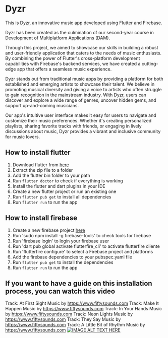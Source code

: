 # Dyzr

This is Dyzr, an innovative music app developed using Flutter and Firebase.

Dyzr has been created as the culmination of our second-year course in Development of Multiplatform 
Applications (DAM).

Through this project, we aimed to showcase our skills in building a robust and user-friendly 
application that caters to the needs of music enthusiasts. By combining the power of Flutter's 
cross-platform development capabilities with Firebase's backend services, we have created a 
cutting-edge app that offers a seamless music experience.

Dyzr stands out from traditional music apps by providing a platform for both established and 
emerging artists to showcase their talent. We believe in promoting musical diversity and giving
a voice to artists who often struggle to gain recognition in the mainstream industry. With Dyzr,
users can discover and explore a wide range of genres, uncover hidden gems, and support 
up-and-coming musicians.

Our app's intuitive user interface makes it easy for users to navigate and customize their music 
preferences. Whether it's creating personalized playlists, sharing favorite tracks with friends, 
or engaging in lively discussions about music, Dyzr provides a vibrant and inclusive community 
for music lovers.


## How to install flutter

1. Download flutter from [here](https://flutter.dev/docs/get-started/install)
2. Extract the zip file to a folder
3. Add the flutter bin folder to your path
4. Run `flutter doctor` to check if everything is working
5. Install the flutter and dart plugins in your IDE
6. Create a new flutter project or run an existing one
7. Run `flutter pub get` to install all dependencies
8. Run `flutter run` to run the app

## How to install firebase

1. Create a new firebase project [here](https://console.firebase.google.com/)
3. Run 'sudo npm install -g firebase-tools' to check tools for firebase
4. Run 'firebase login' to login your firebase user
5. Run 'dart pub global activate flutterfire_cli' to activate flutterfire cliente
6. Run 'flutterfire configure' to select a Firebase project and platforms
8. Add the firebase dependencies to your pubspec.yaml file
9. Run `flutter pub get` to install the dependencies
10. Run `flutter run` to run the app

## If you want to have a guide on this installation process, you can watch this video

Track: At First Sight
Music by https://www.fiftysounds.com 
Track: Make It Happen
Music by https://www.fiftysounds.com
Track: In Your Hands
Music by https://www.fiftysounds.com
Track: Neon Lights
Music by https://www.fiftysounds.com
Track: They Say
Music by https://www.fiftysounds.com
Track: A Little Bit of Rhythm
Music by https://www.fiftysounds.com
[![IMAGE ALT TEXT HERE](https://i.ytimg.com/vi/hs04CWG4WXA/maxresdefault.jpg)](https://www.youtube.com/watch?v=hs04CWG4WXA)
